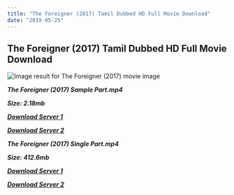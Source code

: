 ```yaml
---
title: "The Foreigner (2017) Tamil Dubbed HD Full Movie Download"
date: "2019-05-25"
---
```


## The Foreigner (2017) Tamil Dubbed HD Full Movie Download

![Image result for The Foreigner (2017)  movie image](https://i.pinimg.com/originals/a1/bd/f8/a1bdf86b33a50003a02c11e4a1d1e989.jpg)

**_The Foreigner (2017) Sample Part.mp4_**

**_Size: 2.18mb_**

**_[Download Server 1](http://du1.wetransfer.vip/files/Tamil{c159298fb141cbadc7232f68964181f47c3dba5abf1fc31c2462b14f0846cd70}20Dubbed{c159298fb141cbadc7232f68964181f47c3dba5abf1fc31c2462b14f0846cd70}20Movies/Tamil{c159298fb141cbadc7232f68964181f47c3dba5abf1fc31c2462b14f0846cd70}20Recent{c159298fb141cbadc7232f68964181f47c3dba5abf1fc31c2462b14f0846cd70}20Dubbed{c159298fb141cbadc7232f68964181f47c3dba5abf1fc31c2462b14f0846cd70}20Movies/The{c159298fb141cbadc7232f68964181f47c3dba5abf1fc31c2462b14f0846cd70}20Foreigner{c159298fb141cbadc7232f68964181f47c3dba5abf1fc31c2462b14f0846cd70}20(2017)/The{c159298fb141cbadc7232f68964181f47c3dba5abf1fc31c2462b14f0846cd70}20Foreigner{c159298fb141cbadc7232f68964181f47c3dba5abf1fc31c2462b14f0846cd70}20(2017){c159298fb141cbadc7232f68964181f47c3dba5abf1fc31c2462b14f0846cd70}20{c159298fb141cbadc7232f68964181f47c3dba5abf1fc31c2462b14f0846cd70}20BDRip/The{c159298fb141cbadc7232f68964181f47c3dba5abf1fc31c2462b14f0846cd70}20Foreigner{c159298fb141cbadc7232f68964181f47c3dba5abf1fc31c2462b14f0846cd70}20(2017){c159298fb141cbadc7232f68964181f47c3dba5abf1fc31c2462b14f0846cd70}20Sample{c159298fb141cbadc7232f68964181f47c3dba5abf1fc31c2462b14f0846cd70}20(640x360).mp4)_**

**_[Download Server 2](http://du1.wetransfer.vip/files/Tamil{c159298fb141cbadc7232f68964181f47c3dba5abf1fc31c2462b14f0846cd70}20Dubbed{c159298fb141cbadc7232f68964181f47c3dba5abf1fc31c2462b14f0846cd70}20Movies/Tamil{c159298fb141cbadc7232f68964181f47c3dba5abf1fc31c2462b14f0846cd70}20Recent{c159298fb141cbadc7232f68964181f47c3dba5abf1fc31c2462b14f0846cd70}20Dubbed{c159298fb141cbadc7232f68964181f47c3dba5abf1fc31c2462b14f0846cd70}20Movies/The{c159298fb141cbadc7232f68964181f47c3dba5abf1fc31c2462b14f0846cd70}20Foreigner{c159298fb141cbadc7232f68964181f47c3dba5abf1fc31c2462b14f0846cd70}20(2017)/The{c159298fb141cbadc7232f68964181f47c3dba5abf1fc31c2462b14f0846cd70}20Foreigner{c159298fb141cbadc7232f68964181f47c3dba5abf1fc31c2462b14f0846cd70}20(2017){c159298fb141cbadc7232f68964181f47c3dba5abf1fc31c2462b14f0846cd70}20{c159298fb141cbadc7232f68964181f47c3dba5abf1fc31c2462b14f0846cd70}20BDRip/The{c159298fb141cbadc7232f68964181f47c3dba5abf1fc31c2462b14f0846cd70}20Foreigner{c159298fb141cbadc7232f68964181f47c3dba5abf1fc31c2462b14f0846cd70}20(2017){c159298fb141cbadc7232f68964181f47c3dba5abf1fc31c2462b14f0846cd70}20Sample{c159298fb141cbadc7232f68964181f47c3dba5abf1fc31c2462b14f0846cd70}20(640x360).mp4)_**

**_The Foreigner (2017) Single Part.mp4_**

**_Size: 412.6mb_**

**_[Download Server 1](http://du1.wetransfer.vip/files/Tamil{c159298fb141cbadc7232f68964181f47c3dba5abf1fc31c2462b14f0846cd70}20Dubbed{c159298fb141cbadc7232f68964181f47c3dba5abf1fc31c2462b14f0846cd70}20Movies/Tamil{c159298fb141cbadc7232f68964181f47c3dba5abf1fc31c2462b14f0846cd70}20Recent{c159298fb141cbadc7232f68964181f47c3dba5abf1fc31c2462b14f0846cd70}20Dubbed{c159298fb141cbadc7232f68964181f47c3dba5abf1fc31c2462b14f0846cd70}20Movies/The{c159298fb141cbadc7232f68964181f47c3dba5abf1fc31c2462b14f0846cd70}20Foreigner{c159298fb141cbadc7232f68964181f47c3dba5abf1fc31c2462b14f0846cd70}20(2017)/The{c159298fb141cbadc7232f68964181f47c3dba5abf1fc31c2462b14f0846cd70}20Foreigner{c159298fb141cbadc7232f68964181f47c3dba5abf1fc31c2462b14f0846cd70}20(2017){c159298fb141cbadc7232f68964181f47c3dba5abf1fc31c2462b14f0846cd70}20{c159298fb141cbadc7232f68964181f47c3dba5abf1fc31c2462b14f0846cd70}20BDRip/The{c159298fb141cbadc7232f68964181f47c3dba5abf1fc31c2462b14f0846cd70}20Foreigner{c159298fb141cbadc7232f68964181f47c3dba5abf1fc31c2462b14f0846cd70}20(2017){c159298fb141cbadc7232f68964181f47c3dba5abf1fc31c2462b14f0846cd70}20Single{c159298fb141cbadc7232f68964181f47c3dba5abf1fc31c2462b14f0846cd70}20Part{c159298fb141cbadc7232f68964181f47c3dba5abf1fc31c2462b14f0846cd70}20(640x360).mp4)_**

**_[Download Server 2](http://du1.wetransfer.vip/files/Tamil{c159298fb141cbadc7232f68964181f47c3dba5abf1fc31c2462b14f0846cd70}20Dubbed{c159298fb141cbadc7232f68964181f47c3dba5abf1fc31c2462b14f0846cd70}20Movies/Tamil{c159298fb141cbadc7232f68964181f47c3dba5abf1fc31c2462b14f0846cd70}20Recent{c159298fb141cbadc7232f68964181f47c3dba5abf1fc31c2462b14f0846cd70}20Dubbed{c159298fb141cbadc7232f68964181f47c3dba5abf1fc31c2462b14f0846cd70}20Movies/The{c159298fb141cbadc7232f68964181f47c3dba5abf1fc31c2462b14f0846cd70}20Foreigner{c159298fb141cbadc7232f68964181f47c3dba5abf1fc31c2462b14f0846cd70}20(2017)/The{c159298fb141cbadc7232f68964181f47c3dba5abf1fc31c2462b14f0846cd70}20Foreigner{c159298fb141cbadc7232f68964181f47c3dba5abf1fc31c2462b14f0846cd70}20(2017){c159298fb141cbadc7232f68964181f47c3dba5abf1fc31c2462b14f0846cd70}20{c159298fb141cbadc7232f68964181f47c3dba5abf1fc31c2462b14f0846cd70}20BDRip/The{c159298fb141cbadc7232f68964181f47c3dba5abf1fc31c2462b14f0846cd70}20Foreigner{c159298fb141cbadc7232f68964181f47c3dba5abf1fc31c2462b14f0846cd70}20(2017){c159298fb141cbadc7232f68964181f47c3dba5abf1fc31c2462b14f0846cd70}20Single{c159298fb141cbadc7232f68964181f47c3dba5abf1fc31c2462b14f0846cd70}20Part{c159298fb141cbadc7232f68964181f47c3dba5abf1fc31c2462b14f0846cd70}20(640x360).mp4)_**
